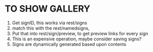 # TO SHOW GALLERY


1. Get signID, this works via rest/signs
2. match this with the rest/namedsigns,
3. Put that into rest/sign/preview, to get preview links for every sign
4. This is an expensive operation, maybe consider saving signs?
5. Signs are dynamically generated based upon contents